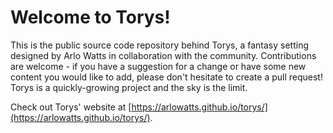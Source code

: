 # Welcome to Torys!

This is the public source code repository behind Torys, a fantasy setting designed by Arlo Watts in collaboration with the community. Contributions are welcome - if you have a suggestion for a change or have some new content you would like to add, please don't hesitate to create a pull request! Torys is a quickly-growing project and the sky is the limit.

Check out Torys' website at [https://arlowatts.github.io/torys/](https://arlowatts.github.io/torys/).
